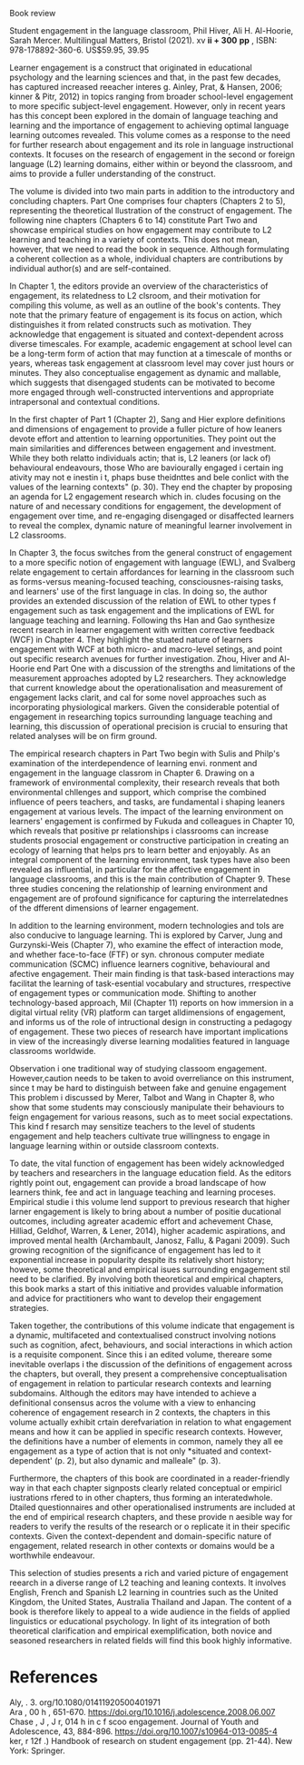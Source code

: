 Book review

Student engagement in the language classroom, Phil Hiver, Ali H. Al-Hoorie, Sarah Mercer. Multilingual Matters, Bristol (2021). xv $\mathbf { i i + 3 0 0 \ p p }$ , ISBN: 978-178892-360-6. US\$59.95, 39.95

Learner engagement is a construct that originated in educational psychology and the learning sciences and that, in the past few decades, has captured increased reeacher interes g. Ainley, Prat, & Hansen, 2006; kinner & Pitr, 2012) in topics ranging from broader school-level engagement to more specific subject-level engagement. However, only in recent years has this concept been explored in the domain of language teaching and learning and the importance of engagement to achieving optimal language learning outcomes revealed. This volume comes as a response to the need for further research about engagement and its role in language instructional contexts. It focuses on the research of engagement in the second or foreign language (L2) learning domains, either within or beyond the classroom, and aims to provide a fuller understanding of the construct.

The volume is divided into two main parts in addition to the introductory and concluding chapters. Part One comprises four chapters (Chapters 2 to 5), representing the theoretical llustration of the construct of engagement. The following nine chapters (Chapters 6 to 14) constitute Part Two and showcase empirical studies on how engagement may contribute to L2 learning and teaching in a variety of contexts. This does not mean, however, that we need to read the book in sequence. Although formulating a coherent collection as a whole, individual chapters are contributions by individual author(s) and are self-contained.

In Chapter 1, the editors provide an overview of the characteristics of engagement, its relatedness to L2 clsroom, and their motivation for compiling this volume, as well as an outline of the book's contents. They note that the primary feature of engagement is its focus on action, which distinguishes it from related constructs such as motivation. They acknowledge that engagement is situated and context-dependent across diverse timescales. For example, academic engagement at school level can be a long-term form of action that may function at a timescale of months or years, whereas task engagement at classroom level may cover just hours or minutes. They also conceptualise engagement as dynamic and mallable, which suggests that disengaged students can be motivated to become more engaged through well-constructed interventions and appropriate intrapersonal and contextual conditions.

In the first chapter of Part 1 (Chapter 2), Sang and Hier explore definitions and dimensions of engagement to provide a fuller picture of how leaners devote effort and attention to learning opportunities. They point out the main similarities and differences between engagement and investment. While they both relatto individuals actin; that is, L2 leaners (or lack of) behavioural endeavours, those Who are baviourally engaged i certain ing ativity may not e inestin i t, phaps buse theidnttes and bele conlict with the values of the learning contexts" (p. 30). They end the chapter by proposing an agenda for L2 engagement research which in. cludes focusing on the nature of and necessary conditions for engagement, the development of engagement over time, and re-engaging disengaged or disaffected learners to reveal the complex, dynamic nature of meaningful learner involvement in L2 classrooms.

In Chapter 3, the focus switches from the general construct of engagement to a more specific notion of engagement with language (EWL), and Svalberg relate engagement to certain affordances for learning in the classroom such as forms-versus meaning-focused teaching, consciousnes-raising tasks, and learners' use of the first language in clas. In doing so, the author provides an extended discussion of the relation of EWL to other types f engagement such as task engagement and the implications of EWL for language teaching and learning. Following ths Han and Gao synthesize recent rsearch in learner engagement with written corrective feedback (WCF) in Chapter 4. They highlight the stuated nature of learners engagement with WCF at both micro- and macro-level setings, and point out specific research avenues for further investigation. Zhou, Hiver and Al-Hoorie end Part One with a discussion of the strengths and limitations of the measurement approaches adopted by L2 researchers. They acknowledge that current knowledge about the operationalisation and measurement of engagement lacks clarit, and cal for some novel approaches such as incorporating physiological markers. Given the considerable potential of engagement in researching topics surrounding language teaching and learning, this discussion of operational precision is crucial to ensuring that related analyses will be on firm ground.

The empirical research chapters in Part Two begin with Sulis and Philp's examination of the interdependence of learning envi. ronment and engagement in the language classrom in Chapter 6. Drawing on a framework of environmental complexity, their research reveals that both environmental chllenges and support, which comprise the combined influence of peers teachers, and tasks, are fundamental i shaping leaners engagement at various levels. The impact of the learning environment on learners' engagement is confirmed by Fukuda and colleagues in Chapter 10, which reveals that positive pr relationships i classrooms can increase students prosocial engagement or constructive participation in creating an ecology of learning that helps prs to learn better and enjoyably. As an integral component of the learning environment, task types have also been revealed as influential, in particular for the affective engagement in language classrooms, and this is the main contribution of Chapter 9. These three studies concening the relationship of learning environment and engagement are of profound significance for capturing the interrelatednes of the dfferent dimensions of learner engagement.

In addition to the learning environment, modern technologies and tols are also conducive to language learning. Thi is explored by Carver, Jung and Gurzynski-Weis (Chapter 7), who examine the effect of interaction mode, and whether face-to-face (FTF) or syn. chronous computer mediate communication (SCMC) influence learners cognitive, behavioural and afective engagement. Their main finding is that task-based interactions may facilitat the learning of task-esential vocabulary and structures, rrespective of engagement types or communication mode. Shifting to another technology-based approach, Mil (Chapter 11) reports on how immersion in a digital virtual relity (VR) platform can target alldimensions of engagement, and informs us of the role of intructional design in constructing a pedagogy of engagement. These two pieces of research have important implications in view of the increasingly diverse learning modalities featured in language classrooms worldwide.

Observation i one traditional way of studying classoom engagement. However,caution needs to be taken to avoid overreliance on this instrument, since t may be hard to distinguish between fake and genuine engagement This problem i discussed by Merer, Talbot and Wang in Chapter 8, who show that some students may consciously manipulate their behaviours to feign engagement for various reasons, such as to meet social expectations. This kind f resarch may sensitize teachers to the level of students engagement and help teachers cultivate true willingness to engage in language learning within or outside classroom contexts.

To date, the vital function of engagement has been widely acknowledged by teachers and researchers in the language education field. As the editors rightly point out, engagement can provide a broad landscape of how learners think, fee and act in language teaching and learning proceses. Empirical studie i this volume lend support to previous research that higher larner engagement is likely to bring about a number of positie ducational outcomes, including agreater academic effort and achevement Chase, Hilliad, Geldhof, Warren, & Lener, 2014), higher academic aspirations, and improved mental health (Archambault, Janosz, Fallu, & Pagani 2009). Such growing recognition of the significance of engagement has led to it exponential increase in popularity despite its relatively short history; howeve, some theoretical and empirical isues surrounding engagement stil need to be clarified. By involving both theoretical and empirical chapters, this book marks a start of this initiative and provides valuable information and advice for practitioners who want to develop their engagement strategies.

Taken together, the contributions of this volume indicate that engagement is a dynamic, multifaceted and contextualised construct involving notions such as cognition, afect, behaviours, and social interactions in which action is a requisite component. Since this i an edited volume, thereare some inevitable overlaps i the discussion of the definitions of engagement across the chapters, but overall, they present a comprehensive conceptualisation of engagement in relation to particular research contexts and learning subdomains. Although the editors may have intended to achieve a definitional consensus acros the volume with a view to enhancing coherence of engagement research in 2 contexts, the chapters in this volume actually exhibit crtain derefvariation in relation to what engagement means and how it can be applied in specific research contexts. However, the definitions have a number of elements in common, namely they all ee engagement as a type of action that is not only \*situated and context-dependent' (p. 2), but also dynamic and malleale" (p. 3).

Furthermore, the chapters of this book are coordinated in a reader-friendly way in that each chapter signposts clearly related conceptual or empiricl iustrations rfered to in other chapters, thus forming an interatedwhole. Dtailed questionnaires and other operationalised instruments are included at the end of empirical research chapters, and these provide n aesible way for readers to verify the results of the research or o replicate it in their specific contexts. Given the context-dependent and domain-specific nature of engagement, related research in other contexts or domains would be a worthwhile endeavour.

This selection of studies presents a rich and varied picture of engagement reearch in a diverse range of L2 teaching and leaning contexts. It involves English, French and Spanish L2 learning in countries such as the United Kingdom, the United States, Australia Thailand and Japan. The content of a book is therefore likely to appeal to a wide audience in the fields of applied linguistics or educational psychology. In light of its integration of both theoretical clarification and empirical exemplification, both novice and seasoned researchers in related fields will find this book highly informative.

# References

Aly,   .     3. org/10.1080/01411920500401971   
Ara ,     00   h       , 651-670. https://doi.org/10.1016/j.adolescence.2008.06.007   
Chase  , J ,   J r, 014 h in      c  f scoo engagement. Journal of Youth and Adolescence, 43, 884-896. https://doi.org/10.1007/s10964-013-0085-4   
ker,  r 12f        .) Handbook of research on student engagement (pp. 21-44). New York: Springer.